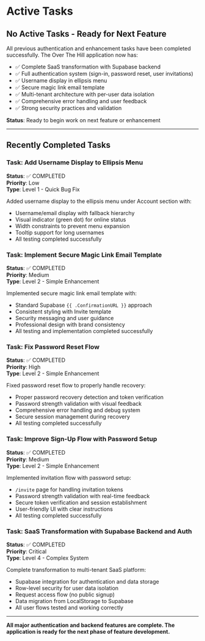 # Active Tasks

## No Active Tasks - Ready for Next Feature

All previous authentication and enhancement tasks have been completed successfully. The Over The Hill application now has:

- ✅ Complete SaaS transformation with Supabase backend
- ✅ Full authentication system (sign-in, password reset, user invitations) 
- ✅ Username display in ellipsis menu
- ✅ Secure magic link email template
- ✅ Multi-tenant architecture with per-user data isolation
- ✅ Comprehensive error handling and user feedback
- ✅ Strong security practices and validation

**Status**: Ready to begin work on next feature or enhancement

---

## Recently Completed Tasks

### Task: Add Username Display to Ellipsis Menu
**Status**: ✅ COMPLETED  
**Priority**: Low  
**Type**: Level 1 - Quick Bug Fix  

Added username display to the ellipsis menu under Account section with:
- Username/email display with fallback hierarchy
- Visual indicator (green dot) for online status
- Width constraints to prevent menu expansion
- Tooltip support for long usernames
- All testing completed successfully

### Task: Implement Secure Magic Link Email Template  
**Status**: ✅ COMPLETED  
**Priority**: Medium  
**Type**: Level 2 - Simple Enhancement  

Implemented secure magic link email template with:
- Standard Supabase `{{ .ConfirmationURL }}` approach
- Consistent styling with Invite template
- Security messaging and user guidance
- Professional design with brand consistency
- All testing and implementation completed successfully

### Task: Fix Password Reset Flow
**Status**: ✅ COMPLETED  
**Priority**: High  
**Type**: Level 2 - Simple Enhancement  

Fixed password reset flow to properly handle recovery:
- Proper password recovery detection and token verification
- Password strength validation with visual feedback
- Comprehensive error handling and debug system
- Secure session management during recovery
- All testing completed successfully

### Task: Improve Sign-Up Flow with Password Setup
**Status**: ✅ COMPLETED  
**Priority**: Medium  
**Type**: Level 2 - Simple Enhancement  

Implemented invitation flow with password setup:
- `/invite` page for handling invitation tokens
- Password strength validation with real-time feedback
- Secure token verification and session establishment
- User-friendly UI with clear instructions
- All testing completed successfully

### Task: SaaS Transformation with Supabase Backend and Auth
**Status**: ✅ COMPLETED  
**Priority**: Critical  
**Type**: Level 4 - Complex System  

Complete transformation to multi-tenant SaaS platform:
- Supabase integration for authentication and data storage
- Row-level security for user data isolation
- Request access flow (no public signup)
- Data migration from LocalStorage to Supabase
- All user flows tested and working correctly

---

**All major authentication and backend features are complete. The application is ready for the next phase of feature development.**
